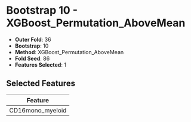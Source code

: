 # Bootstrap 10 - XGBoost_Permutation_AboveMean

- **Outer Fold**: 36
- **Bootstrap**: 10
- **Method**: XGBoost_Permutation_AboveMean
- **Fold Seed**: 86
- **Features Selected**: 1

## Selected Features

| Feature |
|---------|
| CD16mono_myeloid |

